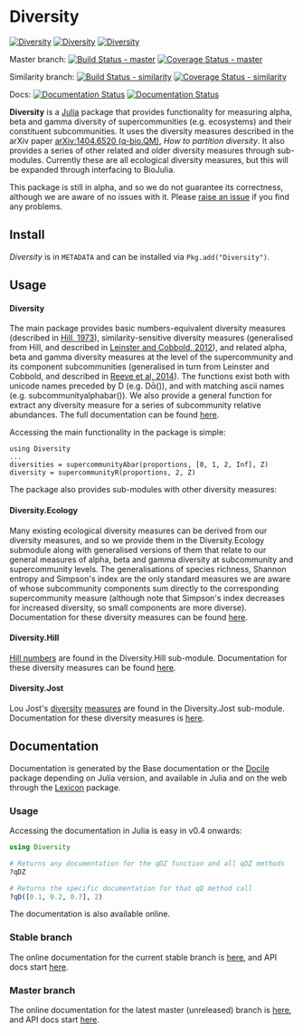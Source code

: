 # Diversity
[![Diversity](http://pkg.julialang.org/badges/Diversity_0.3.svg)](http://pkg.julialang.org/?pkg=Diversity&ver=0.3)
[![Diversity](http://pkg.julialang.org/badges/Diversity_0.4.svg)](http://pkg.julialang.org/?pkg=Diversity&ver=0.4)
[![Diversity](http://pkg.julialang.org/badges/Diversity_0.5.svg)](http://pkg.julialang.org/?pkg=Diversity&ver=0.5)

Master branch:
[![Build Status - master](https://travis-ci.org/richardreeve/Diversity.jl.svg?branch=master)](https://travis-ci.org/richardreeve/Diversity.jl?branch=master)
[![Coverage Status - master](https://img.shields.io/coveralls/richardreeve/Diversity.jl.svg)](https://coveralls.io/r/richardreeve/Diversity.jl?branch=master)

Similarity branch:
[![Build Status - similarity](https://travis-ci.org/richardreeve/Diversity.jl.svg?branch=similarity)](https://travis-ci.org/richardreeve/Diversity.jl?branch=similarity)
[![Coverage Status - similarity](https://coveralls.io/repos/github/richardreeve/Diversity.jl/badge.svg?branch=similarity)](https://coveralls.io/github/richardreeve/Diversity.jl?branch=similarity)

Docs:
[![Documentation Status](https://readthedocs.org/projects/diversityjl/badge/?version=stable)](http://diversityjl.readthedocs.org/en/stable/diversity/)
[![Documentation Status](https://readthedocs.org/projects/diversityjl/badge/?version=latest)](http://diversityjl.readthedocs.org/en/latest/diversity/)

**Diversity** is a [Julia](http://www.julialang.org) package that
provides functionality for measuring alpha, beta and gamma diversity
of supercommunities (e.g. ecosystems) and their constituent
subcommunities. It uses the diversity measures described in the arXiv
paper [arXiv:1404.6520 (q-bio.QM)](http://arxiv.org/abs/1404.6520),
*How to partition diversity*. It also provides a series of other
related and older diversity measures through sub-modules. Currently
these are all ecological diversity measures, but this will be expanded
through interfacing to BioJulia.

This package is still in alpha, and so we do not guarantee its
correctness, although we are aware of no issues with it. Please
[raise an issue](https://github.com/richardreeve/Diversity.jl/issues)
if you find any problems.

## Install

*Diversity* is in `METADATA` and can be installed via `Pkg.add("Diversity")`.

## Usage

#### Diversity

The main package provides basic numbers-equivalent diversity
measures (described in
[Hill, 1973](http://www.jstor.org/stable/1934352)),
similarity-sensitive diversity measures (generalised from Hill, and
described in
[Leinster and Cobbold, 2012](http://www.esajournals.org/doi/abs/10.1890/10-2402.1)),
and related alpha, beta and gamma diversity measures at the level of
the supercommunity and its component subcommunities (generalised in
turn from Leinster and Cobbold, and described in
[Reeve et al, 2014](http://arxiv.org/abs/1404.6520)). The functions
exist both with unicode names preceded by D (e.g. Dᾱ()), and with
matching ascii names (e.g. subcommunityalphabar()). We also provide a
general function for extract any diversity measure for a series of
subcommunity relative abundances. The full documentation can be found
[here](http://diversityjl.readthedocs.org/en/stable/diversity/).

Accessing the main functionality in the package is simple:

```julia_skip
using Diversity
...
diversities = supercommunityAbar(proportions, [0, 1, 2, Inf], Z)
diversity = supercommunityR(proportions, 2, Z)
```

The package also provides sub-modules with other diversity measures:

#### Diversity.Ecology

Many existing ecological diversity measures can be derived from our
diversity measures, and so we provide them in the Diversity.Ecology
submodule along with generalised versions of them that relate to our
general measures of alpha, beta and gamma diversity at subcommunity
and supercommunity levels. The generalisations of species richness,
Shannon entropy and Simpson's index are the only standard measures we
are aware of whose subcommunity components sum directly to the
corresponding supercommunity measure (although note that Simpson's
index decreases for increased diversity, so small components are more
diverse). Documentation for these diversity measures can be found
[here](http://diversityjl.readthedocs.org/en/stable/ecology/).

#### Diversity.Hill

[Hill numbers](http://www.jstor.org/stable/1934352) are found in the
Diversity.Hill sub-module.
Documentation for these diversity measures can be found
[here](http://diversityjl.readthedocs.org/en/stable/hill/).

#### Diversity.Jost

Lou Jost's
[diversity](http://dx.doi.org/10.1111/j.2006.0030-1299.14714.x)
[measures](http://www.esajournals.org/doi/abs/10.1890/06-1736.1) are
found in the Diversity.Jost sub-module.
Documentation for these diversity measures is
[here](http://diversityjl.readthedocs.org/en/stable/jost/).

## Documentation

Documentation is generated by the Base documentation or the
[Docile](https://github.com/MichaelHatherly/Docile.jl) package
depending on Julia version, and available in Julia and on the web
through the [Lexicon](https://github.com/MichaelHatherly/Lexicon.jl)
package.

### Usage

Accessing the documentation in Julia is easy in v0.4 onwards:

```julia
using Diversity

# Returns any documentation for the qDZ function and all qDZ methods
?qDZ

# Returns the specific documentation for that qD method call
?qD([0.1, 0.2, 0.7], 2)
```

The documentation is also available online.

### Stable branch

The online documentation for the current stable branch is
[here](http://diversityjl.readthedocs.org/en/stable/diversity/), and
API docs start
[here](http://diversityjl.readthedocs.org/en/stable/api/Diversity/).

### Master branch

The online documentation for the latest master (unreleased) branch is
[here](http://diversityjl.readthedocs.org/en/latest/diversity/), and
API docs start
[here](http://diversityjl.readthedocs.org/en/latest/api/Diversity/).
